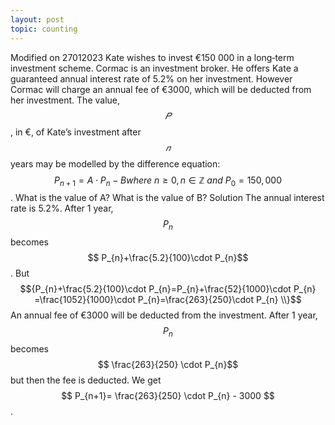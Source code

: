 ```yaml
---
layout: post
topic: counting
---
```

Modified on 27012023
Kate wishes to invest €150 000 in a long‐term investment scheme. Cormac is an investment broker. He offers Kate a guaranteed annual interest rate of 5.2% on her investment.
However Cormac will charge an annual fee of €3000, which will be deducted from her investment. The value,$$𝑃$$, in €, of Kate’s investment after $$𝑛$$ years may be modelled by the difference
equation:  $$P_{n+1}=A\cdot P_{n}-B where\:n\geq0,n\in\mathbb{Z\:}and\:P_{0}=150,000$$.
What is the value of A?
What is the value of B?
Solution
The annual interest rate is 5.2%. After 1 year, $$P_{n}$$ becomes $$ P_{n}+\frac{5.2}{100}\cdot P_{n}$$. 
But $${P_{n}+\frac{5.2}{100}\cdot P_{n}=P_{n}+\frac{52}{1000}\cdot P_{n} =\frac{1052}{1000}\cdot P_{n}=\frac{263}{250}\cdot P_{n} \\}$$
An annual fee of €3000 will be deducted from the investment. After 1 year, $$ P_{n}$$ becomes $$ \frac{263}{250} \cdot P_{n}$$ but then the fee is deducted. We get $$ P_{n+1}= \frac{263}{250} \cdot P_{n} - 3000 $$.





 
